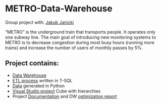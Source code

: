 # METRO-Data-Warehouse
Group project with: [Jakub Janicki](https://github.com/Jaqb-Janicqi)

“METRO” is the underground train that transports people. It
operates only one subway line. The main goal of introducing new monitoring systems to METRO is to
decrease congestion during most busy hours (running more trains)
and increase the number of users of monthly passes by 5%.

## Project contains: 

  -  [Data Warehouse](https://github.com/HUBTVson/METRO-Data-Warehouse/blob/main/ETL/DWCreate) 
  -  [ETL process](https://github.com/HUBTVson/METRO-Data-Warehouse/tree/main/ETL) written in T-SQL
  -  [Data](https://github.com/HUBTVson/METRO-Data-Warehouse/tree/main/Data) generated in Python
  -  [Visual Studio project](https://github.com/HUBTVson/METRO-Data-Warehouse/tree/main/METRO_ETL)      Cube with hierarchies
  -  Project [Documentation](https://github.com/HUBTVson/METRO-Data-Warehouse/tree/main/project_report) and DW [optimization report](https://github.com/HUBTVson/METRO-Data-Warehouse/blob/main/project_report/Optimization.pdf)
